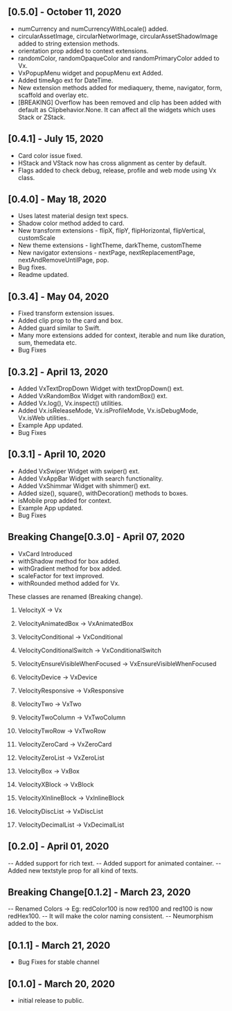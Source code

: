 ## [0.5.0] - October 11, 2020

- numCurrency and numCurrencyWithLocale() added.
- circularAssetImage, circularNetworImage, circularAssetShadowImage added to string extension methods.
- orientation prop added to context extensions.
- randomColor, randomOpaqueColor and randomPrimaryColor added to Vx.
- VxPopupMenu widget and popupMenu ext Added.
- Added timeAgo ext for DateTime.
- New extension methods added for mediaquery, theme, navigator, form, scaffold and overlay etc.
- [BREAKING] Overflow has been removed and clip has been added with default as Clipbehavior.None. It can affect all the widgets which uses Stack or ZStack.

## [0.4.1] - July 15, 2020

- Card color issue fixed.
- HStack and VStack now has cross alignment as center by default.
- Flags added to check debug, release, profile and web mode using Vx class.

## [0.4.0] - May 18, 2020

- Uses latest material design text specs.
- Shadow color method added to card.
- New transform extensions - flipX, flipY, flipHorizontal, flipVertical, customScale
- New theme extensions - lightTheme, darkTheme, customTheme
- New navigator extensions - nextPage, nextReplacementPage, nextAndRemoveUntilPage, pop.
- Bug fixes.
- Readme updated.

## [0.3.4] - May 04, 2020

- Fixed transform extension issues.
- Added clip prop to the card and box.
- Added guard similar to Swift.
- Many more extensions added for context, iterable and num like duration, sum, themedata etc.
- Bug Fixes

## [0.3.2] - April 13, 2020

- Added VxTextDropDown Widget with textDropDown() ext.
- Added VxRandomBox Widget with randomBox() ext.
- Added Vx.log(), Vx.inspect() utilities.
- Added Vx.isReleaseMode, Vx.isProfileMode, Vx.isDebugMode, Vx.isWeb utilities..
- Example App updated.
- Bug Fixes

## [0.3.1] - April 10, 2020

- Added VxSwiper Widget with swiper() ext.
- Added VxAppBar Widget with search functionality.
- Added VxShimmar Widget with shimmer() ext.
- Added size(), square(), withDecoration() methods to boxes.
- isMobile prop added for context.
- Example App updated.
- Bug Fixes

## Breaking Change[0.3.0] - April 07, 2020

- VxCard Introduced
- withShadow method for box added.
- withGradient method for box added.
- scaleFactor for text improved.
- withRounded method added for Vx.

These classes are renamed (Breaking change).

1. VelocityX -> Vx

1. VelocityAnimatedBox -> VxAnimatedBox
1. VelocityConditional -> VxConditional
1. VelocityConditionalSwitch -> VxConditionalSwitch
1. VelocityEnsureVisibleWhenFocused -> VxEnsureVisibleWhenFocused

1. VelocityDevice -> VxDevice
1. VelocityResponsive -> VxResponsive
1. VelocityTwo -> VxTwo
1. VelocityTwoColumn -> VxTwoColumn
1. VelocityTwoRow -> VxTwoRow
1. VelocityZeroCard -> VxZeroCard
1. VelocityZeroList -> VxZeroList

1. VelocityBox -> VxBox
1. VelocityXBlock -> VxBlock
1. VelocityXInlineBlock -> VxInlineBlock
1. VelocityDiscList -> VxDiscList
1. VelocityDecimalList -> VxDecimalList

## [0.2.0] - April 01, 2020

-- Added support for rich text.
-- Added support for animated container.
-- Added new textstyle prop for all kind of texts.

## Breaking Change[0.1.2] - March 23, 2020

-- Renamed Colors -> Eg: redColor100 is now red100 and red100 is now redHex100.
-- It will make the color naming consistent.
-- Neumorphism added to the box.

## [0.1.1] - March 21, 2020

- Bug Fixes for stable channel

## [0.1.0] - March 20, 2020

- initial release to public.
